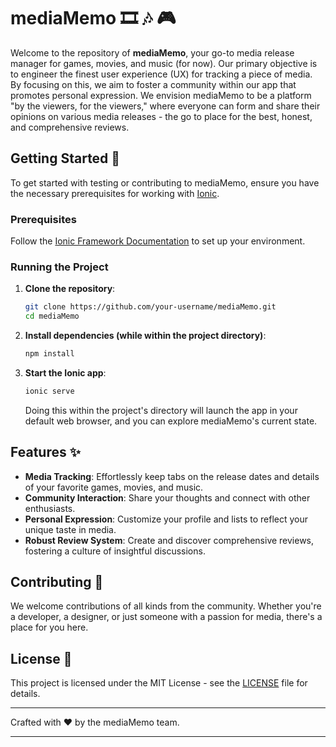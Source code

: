 # mediaMemo :film_strip: :notes: :video_game:

Welcome to the repository of **mediaMemo**, your go-to media release manager for games, movies, and music (for now). Our primary objective is to engineer the finest user experience (UX) for tracking a piece of media. By focusing on this, we aim to foster a community within our app that promotes personal expression. We envision mediaMemo to be a platform "by the viewers, for the viewers," where everyone can form and share their opinions on various media releases - the go to place for the best, honest, and comprehensive reviews.

## Getting Started :rocket:

To get started with testing or contributing to mediaMemo, ensure you have the necessary prerequisites for working with [Ionic](https://ionicframework.com/docs/).

### Prerequisites

Follow the [Ionic Framework Documentation](https://ionicframework.com/docs/) to set up your environment.

### Running the Project

1. **Clone the repository**:

   ```bash
   git clone https://github.com/your-username/mediaMemo.git
   cd mediaMemo
   ```

2. **Install dependencies (while within the project directory)**:

   ```bash
   npm install
   ```

3. **Start the Ionic app**:

   ```bash
   ionic serve
   ```

   Doing this within the project's directory will launch the app in your default web browser, and you can explore mediaMemo's current state.

## Features :sparkles:

- **Media Tracking**: Effortlessly keep tabs on the release dates and details of your favorite games, movies, and music.
- **Community Interaction**: Share your thoughts and connect with other enthusiasts.
- **Personal Expression**: Customize your profile and lists to reflect your unique taste in media.
- **Robust Review System**: Create and discover comprehensive reviews, fostering a culture of insightful discussions.

## Contributing :handshake:

We welcome contributions of all kinds from the community. Whether you're a developer, a designer, or just someone with a passion for media, there's a place for you here.

## License :page_facing_up:

This project is licensed under the MIT License - see the [LICENSE](LICENSE) file for details.

---

Crafted with :heart: by the mediaMemo team.

---

